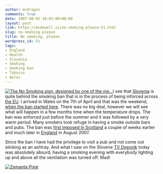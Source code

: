 ```yaml
---
author: mcdragon
comments: true
date: 2007-08-05 18:03:00+00:00
layout: post
link: https://mcdowell.si/no-smoking-please-51.html
slug: no-smoking-please
title: No smoking, please
wordpress_id: 51
tags:
- England
- Health
- Slovenia
- Smoking
- Smoking ban
- Tobacco
- Wales
---
```



[![The No Smoking sign, designed by one of the me...](http://upload.wikimedia.org/wikipedia/commons/thumb/6/6b/No_Smoking.svg/202px-No_Smoking.svg.png)](http://commons.wikipedia.org/wiki/Image:No_Smoking.svg)I see that [Slovenia](http://maps.google.com/maps?ll=46.05,14.5&spn=10.0,10.0&q=46.05,14.5&t=h) is quite behind the smoking ban that is in the process of being inforced across [the EU](http://en.wikipedia.org/wiki/European_Union). I arrived in Wales on the 7th of April and that was the weekend, [when the ban started here](http://www.smokingbanwales.co.uk/). There was no big deal, however we will see what will happen in a few months time when the temperature drops. The ban was enforced just before the summer and it was followed by a very warm period. Many smokers took refuge in having a smoke outside bars and pubs. The ban was [first imposed in Scotland](http://www.clearingtheairscotland.com/) a couple of weeks earlier and much later in [England](http://www.smokefreeengland.co.uk/) in August 2007.

Since the ban I have had the privilege to visit a pub and not come out stinking as an ashtray. And what I saw on the Slovene [TV Dnevnik](http://www.rtvslo.si/dnevnik/) today was absolutely absurd, having a smoking evening with everybody lighting up and above all the ventilation was turned off. Mad!


[![Zemanta Pixie](http://img.zemanta.com/reblog_e.png?x-id=3f13230c-635c-414a-8e76-ef2bb8f6ac6c)](http://reblog.zemanta.com/zemified/3f13230c-635c-414a-8e76-ef2bb8f6ac6c/)
